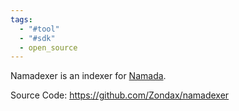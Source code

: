 ```yaml
---
tags:
  - "#tool"
  - "#sdk"
  - open_source
---
```

Namadexer is an indexer for [Namada](https://github.com/anoma/namada).

Source Code: https://github.com/Zondax/namadexer